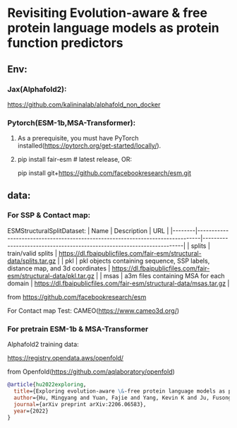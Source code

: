 # Revisiting Evolution-aware &amp; free protein language models as protein function predictors

## Env:
### Jax(Alphafold2):

https://github.com/kalininalab/alphafold_non_docker

### Pytorch(ESM-1b,MSA-Transformer):
1. As a prerequisite, you must have PyTorch installed(https://pytorch.org/get-started/locally/).

2. pip install fair-esm  # latest release, OR:

   pip install git+https://github.com/facebookresearch/esm.git

## data:
### For SSP & Contact map:
ESMStructuralSplitDataset: 
| Name   | Description                                                                   | URL                                                                   |
|--------|-------------------------------------------------------------------------------|-----------------------------------------------------------------------|
| splits | train/valid splits                                                            | https://dl.fbaipublicfiles.com/fair-esm/structural-data/splits.tar.gz |
| pkl    | pkl objects containing sequence, SSP labels, distance map, and 3d coordinates | https://dl.fbaipublicfiles.com/fair-esm/structural-data/pkl.tar.gz    |
| msas   | a3m files containing MSA for each domain                                      | https://dl.fbaipublicfiles.com/fair-esm/structural-data/msas.tar.gz   |

from https://github.com/facebookresearch/esm

For Contact map Test: CAMEO(https://www.cameo3d.org/)

### For pretrain ESM-1b & MSA-Transformer
Alphafold2 training data: 

https://registry.opendata.aws/openfold/ 

from Openfold(https://github.com/aqlaboratory/openfold)








```bibtex
@article{hu2022exploring,
  title={Exploring evolution-aware \&-free protein language models as protein function predictors},
  author={Hu, Mingyang and Yuan, Fajie and Yang, Kevin K and Ju, Fusong and Su, Jin and Wang, Hui and Yang, Fei and Ding, Qiuyang},
  journal={arXiv preprint arXiv:2206.06583},
  year={2022}
}
```
